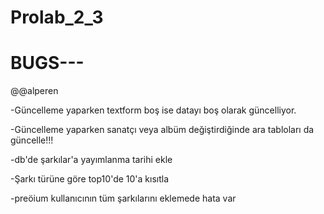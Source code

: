 # Prolab_2_3

# BUGS---


@@alperen

-Güncelleme yaparken textform boş ise datayı boş olarak güncelliyor.

-Güncelleme yaparken sanatçı veya albüm değiştirdiğinde ara tabloları da güncelle!!!

-db'de şarkılar'a yayımlanma tarihi ekle

-Şarkı türüne göre top10'de 10'a kısıtla

-preöium kullanıcının tüm şarkılarını eklemede hata var
